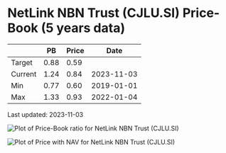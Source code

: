 # NetLink NBN Trust (CJLU.SI) Price-Book (5 years data)

|     | PB   | Price | Date       |
|-----|------|-------|------------|
| Target | 0.88 | 0.59  |  |
| Current | 1.24 | 0.84  | 2023-11-03 |
| Min | 0.77 | 0.60  | 2019-01-01 |
| Max | 1.33 | 0.93  | 2022-01-04 |

Last updated: 2023-11-03

![Plot of Price-Book ratio for NetLink NBN Trust (CJLU.SI)](CJLU_pb_5.png)

![Plot of Price with NAV for NetLink NBN Trust (CJLU.SI)](CJLU_price_nav_5.png)
